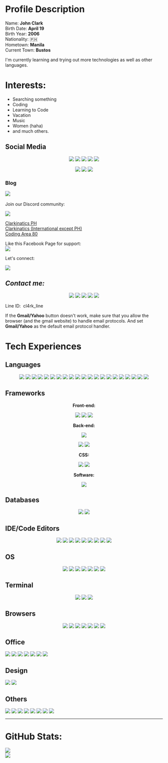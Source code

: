 # Profile Description

Name: **John Clark** <br>
Birth Date: **April 19** <br>
Birth Year: **2006** <br>
Nationality: 🇵🇭 <br>
Hometown: **Manila** <Br>
Current Town: **Bustos** <Br>

I'm currently learning and trying out more technologies as well as other languages. 

# Interests:
- Searching something
- Coding
- Learning to Code
- Vacation
- Music
- Women (haha)
- and much others.


## Social Media 
<center>
<a href="https://twitter.com/cl4rk_tw" target="_blank">
<img src="https://img.shields.io/badge/Twitter-1DA1F2?style=for-the-badge&logo=twitter&logoColor=white&link=https://twitter.com/cl4rk_tw" /></a>

<a href="https://instagram.com/cl4rk_ig">
<img src="https://img.shields.io/badge/Instagram-E4405F?style=for-the-badge&logo=instagram&logoColor=white" /></a>

<a href="https://www.linkedin.com/in/clarkjohn6099" target="_blank">
<img src="https://img.shields.io/badge/LinkedIn-0077B5?style=for-the-badge&logo=linkedin&logoColor=white" /></a> 

<a href="https://tiktok.com/@cl4rk_tiktok" target="_blank">
<img src="https://img.shields.io/badge/TikTok-000000?style=for-the-badge&logo=tiktok&logoColor=white"/></a>

<a href="https://www.reddit.com/user/cl4rk_reddit" target="_blank">
<img src="https://img.shields.io/badge/Reddit-FF4500?style=for-the-badge&logo=reddit&logoColor=white"/></a><br>

<a href="http://cl4rk-tmblr.tumblr.com" target="_blank"> <img src="https://img.shields.io/badge/Tumblr-%2336465D.svg?&style=for-the-badge&logo=Tumblr&logoColor=white"/></a>
<a href="https://m.me/cl4rk.fb" target="_blank"> <img src="https://img.shields.io/badge/Messenger-00B2FF?style=for-the-badge&logo=messenger&logoColor=white" /></a>
<a href="https://m.me/cl4rk.fb" target="_blank"> <img src="https://img.shields.io/badge/Alt%20Acc-00B2FF?style=for-the-badge&logo=messenger&logoColor=white" /></a>
</center>

<h3>Blog</h3>

<a href="https://medium.com/@cl4rk_medim"><img src="https://img.shields.io/badge/Medium-12100E?style=for-the-badge&logo=medium&logoColor=white" /></a>
<br>
<br>
Join our Discord community:
<br>

<img src="https://img.shields.io/badge/Discord-7289DA?style=for-the-badge&logo=discord&logoColor=white" />

[Clarkinatics PH](https://discord.gg/Bky7ttfR5c) <br>
[Clarkinatics (International except PH)](https://discord.gg/DcmVpjzBgf) <br>
[Coding Area 80](https://discord.gg/kwG9vr6Sjq)

Like this Facebook Page for support: <br>
<a href="https://www.facebook.com/cl4rk.3702/" target="_blank">
<img src="https://img.shields.io/badge/Facebook-1877F2?style=for-the-badge&logo=facebook&logoColor=white" /> </a>

Let's connect: </p>
<a href="https://github.com/clark-john" target="_blank"><img src="https://img.shields.io/badge/GitHub-100000?style=for-the-badge&logo=github&logoColor=white" /> </a>



## _Contact me:_

<center>
<a href="https://t.me/cl4rk_tg" target="_blank">
<img src="https://img.shields.io/badge/Telegram-2CA5E0?style=for-the-badge&logo=telegram&logoColor=white" /></a>

<a href="mailto:daprogrammer1@gmail.com" target="_blank"> 
<img src="https://img.shields.io/badge/Gmail-D14836?style=for-the-badge&logo=gmail&logoColor=white" /></a>

<a href="https://wa.me/639499866099" target="_blank">
<img src="https://img.shields.io/badge/WhatsApp-25D366?style=for-the-badge&logo=whatsapp&logoColor=white"></a>
<a href="mailto:john_cl4rk@yahoo.com">
<img src="https://img.shields.io/badge/Yahoo-6001D2?style=for-the-badge&logo=Yahoo&logoColor=white"></a>

<img src="https://img.shields.io/badge/Line-00C300?style=for-the-badge&logo=line&logoColor=white">
</center>
<p> Line ID: &nbsp;cl4rk_line

If the **Gmail/Yahoo** button doesn't work, make sure that you allow the browser (and the gmail website) to handle email protocols. And set **Gmail/Yahoo** as the default email protocol handler.
<br>
# Tech Experiences


## Languages
<center>
<img src="https://img.shields.io/badge/HTML5-E34F26?style=for-the-badge&logo=html5&logoColor=white"> 
<img src="https://img.shields.io/badge/CSS3-1572B6?style=for-the-badge&logo=css3&logoColor=white">
<img src="https://img.shields.io/badge/JavaScript-323330?style=for-the-badge&logo=javascript&logoColor=F7DF1E"> 
<a href="https://www.python.org/downloads/" target="_blank"><img src="https://img.shields.io/badge/Python-3776AB?style=for-the-badge&logo=python&logoColor=white"></a>
<a href="https://www.mingw-w64.org/downloads/" target="_blank"><img src="https://img.shields.io/badge/C%2B%2B-00599C?style=for-the-badge&logo=c%2B%2B&logoColor=white"></a>
<a href="https://www.oracle.com/java/technologies/downloads/" target="_blank"><img src="https://img.shields.io/badge/Java-ED8B00?style=for-the-badge&logo=java&logoColor=white"></a>
<a href="https://www.php.net/downloads.php#v8.1.1" target="_blank"><img src="https://img.shields.io/badge/PHP-777BB4?style=for-the-badge&logo=php&logoColor=white"></a>
<a href="https://strawberryperl.com/" target="_blank"><img src="https://img.shields.io/badge/Perl-39457E?style=for-the-badge&logo=perl&logoColor=white"></a>
<a href="https://www.haskell.org/" target="_blank"><img src="https://img.shields.io/badge/Haskell-5D4F85?style=for-the-badge&logo=haskell&logoColor=white"></a>
<img src="https://img.shields.io/badge/json-5E5C5C?style=for-the-badge&logo=json&logoColor=white">
<a href="https://cran.r-project.org/" target="_blank"><img src="https://img.shields.io/badge/R-276DC3?style=for-the-badge&logo=r&logoColor=white"></a>
<img src="https://img.shields.io/badge/Markdown-000000?style=for-the-badge&logo=markdown&logoColor=white">
<a href="https://sass-lang.com/install" target="_blank"><img src="https://img.shields.io/badge/Sass-CC6699?style=for-the-badge&logo=sass&logoColor=white"></a>
<img src="https://img.shields.io/badge/Shell_Script-121011?style=for-the-badge&logo=gnu-bash&logoColor=white">
<img src="https://img.shields.io/badge/C%23-239120?style=for-the-badge&logo=c-sharp&logoColor=white">
<a href="https://www.ruby-lang.org/en/downloads/" target="_blank"><img src="https://img.shields.io/badge/Ruby-CC342D?style=for-the-badge&logo=ruby&logoColor=white"></a>
<a href="https://www.swift.org/download/" target="_blank"><img src="https://img.shields.io/badge/Swift-FA7343?style=for-the-badge&logo=swift&logoColor=white"></a>
<a href="https://go.dev/" target="_blank"><img src="https://img.shields.io/badge/Go-00ADD8?style=for-the-badge&logo=go&logoColor=white"></a>
<a href="https://dart.dev/" target="_blank"><img src="https://img.shields.io/badge/Dart-0175C2?style=for-the-badge&logo=dart&logoColor=white"></a>
<a href="https://www.mingw-w64.org/downloads/"><img src="https://img.shields.io/badge/Fortran-734F96?style=for-the-badge&logo=Fortran&logoColor=white"></a>
<img src="https://img.shields.io/badge/Batch-000?style=for-the-badge&logo=windows&logoColor=white">
</center>

## Frameworks

<center>

__Front-end:__ <p>

<a href="https://jquery.com/" target="_blank"><img src="https://img.shields.io/badge/jQuery-0769AD?style=for-the-badge&logo=jquery&logoColor=white"></a>
<a href="https://v3.vuejs.org/" target="_blank"><img src="https://img.shields.io/badge/Vue.js-35495E?style=for-the-badge&logo=vuedotjs&logoColor=4FC08D"></a>
<a href="https://svelte.dev/" target="_blank"><img src="https://img.shields.io/badge/Svelte-FF3E00?style=for-the-badge&logo=svelte&logoColor=white"> </p></a>

__Back-end:__ <p>

<a href="https://flask.palletsprojects.com/en/2.0.x/"><img src="https://img.shields.io/badge/Flask-000000?style=for-the-badge&logo=flask&logoColor=white"></p></a>
<a href="https://nodejs.org/en/download/"><img src="https://img.shields.io/badge/Node.js-339933?style=for-the-badge&logo=nodedotjs&logoColor=white"></a>
<a href="https://www.djangoproject.com/download/"><img src="https://img.shields.io/badge/Django-092E20?style=for-the-badge&logo=django&logoColor=white"></a> </p>

__CSS:__ <p>
<a href="https://getbootstrap.com/docs/5.1/getting-started/download/" target="_blank"><img src="https://img.shields.io/badge/Bootstrap-563D7C?style=for-the-badge&logo=bootstrap&logoColor=white"></a>
<a href="https://tailwindcss.com/docs/installation" target="_blank"><img src="https://img.shields.io/badge/Tailwind_CSS-38B2AC?style=for-the-badge&logo=tailwind-css&logoColor=white"></a>

__Software:__ <p>
<a href="https://dotnet.microsoft.com/en-us/download" target="_blank"><img src="https://img.shields.io/badge/.NET-512BD4?style=for-the-badge&logo=dotnet&logoColor=white"></a>
<!-- <a href="https://www.electronjs.org/" target="_blank"><img src="https://img.shields.io/badge/Electron-2B2E3A?style=for-the-badge&logo=electron&logoColor=9FEAF9"></a> -->

<!-- Mobile: <p>
<a href="https://docs.flutter.dev/get-started/install" target="_blank"><img src="https://img.shields.io/badge/Flutter-02569B?style=for-the-badge&logo=flutter&logoColor=white"></a>
 -->
</center>

## Databases

<center>
<a href="https://www.postgresql.org/" target="_blank"><img src="https://img.shields.io/badge/PostgreSQL-316192?style=for-the-badge&logo=postgresql&logoColor=white"></a>
<a href="https://mariadb.org/" target="_blank"><img src="https://img.shields.io/badge/MariaDB-003545?style=for-the-badge&logo=mariadb&logoColor=white"></a>
<!-- <a href="https://www.mysql.com/" target="_blank"><img src="https://img.shields.io/badge/MySQL-005C84?style=for-the-badge&logo=mysql&logoColor=white"></a>
<img src="https://img.shields.io/badge/Microsoft_SQL_Server-CC2927?style=for-the-badge&logo=microsoft-sql-server&logoColor=white"> -->
</center>

## IDE/Code Editors

<center>
<img src="https://img.shields.io/badge/Atom-66595C?style=for-the-badge&logo=Atom&logoColor=white">
<img src="https://img.shields.io/badge/Eclipse-2C2255?style=for-the-badge&logo=eclipse&logoColor=white">
<img src="https://img.shields.io/badge/PyCharm-000000.svg?&style=for-the-badge&logo=PyCharm&logoColor=white">
<img src="https://img.shields.io/badge/sublime_text-%23575757.svg?&style=for-the-badge&logo=sublime-text&logoColor=important">
<!-- <img src="https://img.shields.io/badge/Visual_Studio-5C2D91?style=for-the-badge&logo=visual%20studio&logoColor=white"> -->
<img src="https://img.shields.io/badge/Visual_Studio_Code-0078D4?style=for-the-badge&logo=visual%20studio%20code&logoColor=white">
<img src="https://img.shields.io/badge/VIM-%2311AB00.svg?&style=for-the-badge&logo=vim&logoColor=white">
<img src="https://img.shields.io/badge/RStudio-75AADB?style=for-the-badge&logo=RStudio&logoColor=white">
<!-- <img src="https://img.shields.io/badge/Android_Studio-3DDC84?style=for-the-badge&logo=android-studio&logoColor=white"> -->
<img src="https://img.shields.io/badge/Adobe%20Dreamweaver-072401?style=for-the-badge&logo=Adobe%20Dreamweaver&logoColor=34F400">
<img src="https://img.shields.io/badge/Spyder-838485?style=for-the-badge&logo=spyder%20ide&logoColor=maroon">
</center>

## OS

<center>
<img src="https://img.shields.io/badge/Windows-0078D6?style=for-the-badge&logo=windows&logoColor=white">
<img src="https://img.shields.io/badge/Android-3DDC84?style=for-the-badge&logo=android&logoColor=white">
<img src="https://img.shields.io/badge/Zorin%20OS-0CC1F3?style=for-the-badge&logo=zorin&logoColor=white">
<img src="https://img.shields.io/badge/iOS-000000?style=for-the-badge&logo=ios&logoColor=white">
<img src="https://img.shields.io/badge/Windows_XP-003399?style=for-the-badge&logo=windows-xp&logoColor=white">
<img src="https://img.shields.io/badge/Ubuntu-E95420?style=for-the-badge&logo=ubuntu&logoColor=white">
<img src="https://img.shields.io/badge/Kali%20Linux-000000?style=for-the-badge&logo=kali-linux&logoColor=white">
</center>

## Terminal

<center>
<img src="https://img.shields.io/badge/windows%20terminal-4D4D4D?style=for-the-badge&logo=windows%20terminal&logoColor=white">
<img src="https://img.shields.io/badge/GNU%20Bash-4EAA25?style=for-the-badge&logo=GNU%20Bash&logoColor=white">
<img src="https://img.shields.io/badge/GIT-E44C30?style=for-the-badge&logo=git&logoColor=white">
</center>

## Browsers

<center>
<img src="https://img.shields.io/badge/Brave-FF1B2D?style=for-the-badge&logo=Brave&logoColor=white">
<img src="https://img.shields.io/badge/Firefox_Browser-FF7139?style=for-the-badge&logo=Firefox-Browser&logoColor=white">
<img src="https://img.shields.io/badge/Google_chrome-4285F4?style=for-the-badge&logo=Google-chrome&logoColor=white">
<img src="https://img.shields.io/badge/Microsoft_Edge-0078D7?style=for-the-badge&logo=Microsoft-edge&logoColor=white">
<img src="https://img.shields.io/badge/Opera-FF1B2D?style=for-the-badge&logo=Opera&logoColor=white">
<img src="https://img.shields.io/badge/Safari-FF1B2D?style=for-the-badge&logo=Safari&logoColor=white">
<img src="https://img.shields.io/badge/Tor_Browser-7D4698?style=for-the-badge&logo=Tor-Browser&logoColor=white">
</center>

## Office

<img src="https://img.shields.io/badge/Microsoft_Excel-217346?style=for-the-badge&logo=microsoft-excel&logoColor=white">
<img src="https://img.shields.io/badge/Microsoft_PowerPoint-B7472A?style=for-the-badge&logo=microsoft-powerpoint&logoColor=white">
<img src="https://img.shields.io/badge/Microsoft_Office-D83B01?style=for-the-badge&logo=microsoft-office&logoColor=white">
<img src="https://img.shields.io/badge/Microsoft_Word-2B579A?style=for-the-badge&logo=microsoft-word&logoColor=white">
<img src="https://img.shields.io/badge/Google%20Sheets-34A853?style=for-the-badge&logo=google-sheets&logoColor=white">
<img src="https://img.shields.io/badge/Notion-000000?style=for-the-badge&logo=notion&logoColor=white">
<img src="https://img.shields.io/badge/Todoist-E44332?style=for-the-badge&logo=todoist&logoColor=white">

## Design

<img src="https://img.shields.io/badge/affinity%20designer-%231B72BE.svg?style=for-the-badge&logo=affinity-designer&logoColor=white">
<img src="https://img.shields.io/badge/Canva-%2300C4CC.svg?&style=for-the-badge&logo=Canva&logoColor=white">
<!-- <img src="https://img.shields.io/badge/Figma-F24E1E?style=for-the-badge&logo=figma&logoColor=white"> -->
<!-- <img src="https://img.shields.io/badge/Affinty%20Publisher-C9284D?style=for-the-badge&logo=AffinityPublisher&logoColor=white"> -->

## Others

<img src="https://img.shields.io/badge/Apache-D22128?style=for-the-badge&logo=Apache&logoColor=white">
<img src="https://img.shields.io/badge/Microsoft-666666?style=for-the-badge&logo=microsoft&logoColor=white" />
<img src="https://img.shields.io/badge/Google-4285F4?style=for-the-badge&logo=Google&logoColor=white">
<img src="https://img.shields.io/badge/Apple-000?style=for-the-badge&logo=apple&logoColor=white">
<img src="https://img.shields.io/badge/Bluetooth-0082FC?style=for-the-badge&logo=Bluetooth&logoColor=white">
<img src="https://img.shields.io/badge/Dolby-000?style=for-the-badge&logo=dolby&logoColor=white">
<img src="https://img.shields.io/badge/Samsung-1428A0?style=for-the-badge&logo=Samsung&logoColor=white">
<img src="https://img.shields.io/badge/GNU-A42E2B?style=for-the-badge&logo=gnu&logoColor=white">

----

# GitHub Stats:

<img src="https://github-readme-stats.vercel.app/api/top-langs/?username=clark-john&theme=gotham"><br>
<img src="https://github-readme-stats.vercel.app/api?username=clark-john&theme=gotham&show_icons=true">
